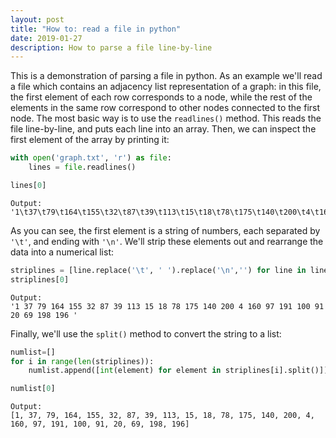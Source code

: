 ```yaml
---
layout: post
title: "How to: read a file in python"
date: 2019-01-27
description: How to parse a file line-by-line
---
```


This is a demonstration of parsing a file in python. As an example we'll read a file which contains an adjacency list representation of a graph: in this file, the first element of each row corresponds to a node, while the rest of the elements in the same row correspond to other nodes connected to the first node. The most basic way is to use the `readlines()` method. This reads the file line-by-line, and puts each line into an array. Then, we can inspect the first element of the array by printing it:

```python
with open('graph.txt', 'r') as file:
    lines = file.readlines()

lines[0]
```

    Output: 
    '1\t37\t79\t164\t155\t32\t87\t39\t113\t15\t18\t78\t175\t140\t200\t4\t160\t97\t191\t100\t91\t20\t69\t198\t196\t\n'

As you can see, the first element is a string of numbers, each separated by `'\t'`, and ending with `'\n'`. We'll strip these elements out and rearrange the data into a numerical list:

```python
striplines = [line.replace('\t', ' ').replace('\n','') for line in lines]
striplines[0]
```

    Output: 
    '1 37 79 164 155 32 87 39 113 15 18 78 175 140 200 4 160 97 191 100 91 20 69 198 196 '

Finally, we'll use the `split()` method to convert the string to a list:

```python
numlist=[]
for i in range(len(striplines)):
    numlist.append([int(element) for element in striplines[i].split()])

numlist[0]
```

    Output: 
    [1, 37, 79, 164, 155, 32, 87, 39, 113, 15, 18, 78, 175, 140, 200, 4, 160, 97, 191, 100, 91, 20, 69, 198, 196]




